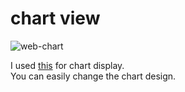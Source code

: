 # chart view
![web-chart](https://user-images.githubusercontent.com/6020549/164565773-05d37c97-0cfc-4573-9e19-76f6f2d7757d.jpg)

I used [this](https://nagix.github.io/chartjs-plugin-streaming/1.9.0/) for chart display.   
You can easily change the chart design.   

